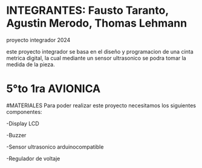 # INTEGRANTES: Fausto Taranto, Agustin Merodo, Thomas Lehmann
proyecto integrador 2024

este proyecto integrador se basa en el diseño y programacion de una cinta metrica digital, la cual mediante un sensor ultrasonico se podra tomar la medida de la pieza.


# 5°to 1ra AVIONICA

#MATERIALES
Para poder realizar este proyecto necesitamos los siguientes componentes:

-Display LCD

-Buzzer

-Sensor ultrasonico arduinocompatible

-Regulador de voltaje
